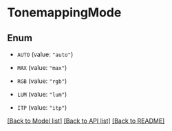 # TonemappingMode

## Enum


* `AUTO` (value: `"auto"`)

* `MAX` (value: `"max"`)

* `RGB` (value: `"rgb"`)

* `LUM` (value: `"lum"`)

* `ITP` (value: `"itp"`)


[[Back to Model list]](../README.md#documentation-for-models) [[Back to API list]](../README.md#documentation-for-api-endpoints) [[Back to README]](../README.md)


